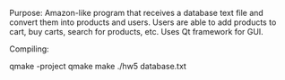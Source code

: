 Purpose:
Amazon-like program that receives a database text file and convert them into products and users. Users are able to add products to cart, buy carts, search for products, etc. Uses Qt framework for GUI.

Compiling:

qmake -project 
qmake
make
./hw5 database.txt
